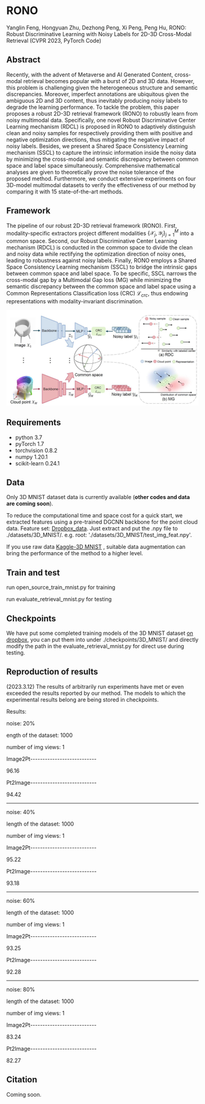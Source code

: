 # RONO
Yanglin Feng, Hongyuan Zhu, Dezhong Peng, Xi Peng, Peng Hu, RONO: Robust Discriminative Learning with Noisy Labels for 2D-3D Cross-Modal Retrieval (CVPR 2023, PyTorch Code)

## Abstract
Recently, with the advent of Metaverse and AI Generated Content, cross-modal retrieval becomes popular with a burst of 2D and 3D data. However, this problem is challenging given the heterogeneous structure and semantic discrepancies. Moreover, imperfect annotations are ubiquitous given the ambiguous 2D and 3D content, thus inevitably producing noisy labels to degrade the learning performance. To tackle the problem, this paper proposes a robust 2D-3D retrieval framework (RONO) to robustly learn from noisy multimodal data. Specifically, one novel Robust Discriminative Center Learning mechanism (RDCL) is proposed in RONO to adaptively distinguish clean and noisy samples for respectively providing them with positive and negative optimization directions, thus mitigating the negative impact of noisy labels. Besides, we present a Shared Space Consistency Learning mechanism (SSCL) to capture the intrinsic information inside the noisy data by minimizing the cross-modal and semantic discrepancy between common space and label space simultaneously. Comprehensive mathematical analyses are given to theoretically prove the noise tolerance of the proposed method. Furthermore, we conduct extensive experiments on four 3D-model multimodal datasets to verify the effectiveness of our method by comparing it with 15 state-of-the-art methods.

## Framework
The pipeline of our robust 2D-3D retrieval framework (RONO). First, modality-specific extractors project different modalities $\{ \mathcal{X}_j, \mathcal{Y}_j \}_{j=1}^{M}$ into a common space. Second, our Robust Discriminative Center Learning mechanism (RDCL) is conducted in the common space to divide the clean and noisy data while rectifying the optimization direction of noisy ones, leading to robustness against noisy labels. Finally, RONO employs a Shared Space Consistency Learning mechanism (SSCL) to bridge the intrinsic gaps between common space and label space. To be specific, SSCL narrows the cross-modal gap by a Multimodal Gap loss (MG) while minimizing the semantic discrepancy between the common space and label space using a Common Representations Classification loss (CRC) $\mathcal{L}_{crc}$, thus endowing representations with modality-invariant discrimination.

![test](./tools/main.jpg)

## Requirements
- python 3.7
- pyTorch 1.7
- torchvision 0.8.2
- numpy 1.20.1
- scikit-learn 0.24.1

## Data
Only 3D MNIST dataset data is currently available (**other codes and data are coming soon**). 

To reduce the computational time and space cost for a quick start, we extracted features using a pre-trained DGCNN backbone for the point cloud data. Feature set: [Dropbox_data](https://www.dropbox.com/sh/efoewi67akk99px/AAAUpM18L1g8tnEWJF1WDclIa?dl=0). Just extract and put the .npy file to ./datasets/3D_MNIST/. e.g. root: './datasets/3D_MNIST/test_img_feat.npy'.

If you use raw data [Kaggle-3D MNIST](https://www.kaggle.com/datasets/daavoo/3d-mnist) , suitable data augmentation can bring the performance of the method to a higher level. 

## Train and test
run open_source_train_mnist.py for training

run evaluate_retrieval_mnist.py for testing

## Checkpoints
We have put some completed training models of the 3D MNIST dataset [on dropbox](https://www.dropbox.com/scl/fo/eu5hrfxdskjqthl4hqusz/h?dl=0&rlkey=5j0mrpmydrpf5rog8d91gjdgz), you can put them into under ./checkpoints/3D_MNIST/ and directly modify the path in the evaluate_retrieval_mnist.py for direct use during testing.

## Reproduction of results
(2023.3.12) The results of arbitrarily run experiments have met or even exceeded the results reported by our method. The models to which the experimental results belong are being stored in checkpoints.

Results:

noise: 20%

ength of the dataset:  1000

number of img views:  1

Image2Pt---------------------------

96.16

Pt2Image---------------------------

94.42

-----------------------------------

noise: 40%

length of the dataset:  1000

number of img views:  1

Image2Pt---------------------------

95.22

Pt2Image---------------------------

93.18

-----------------------------------

noise: 60%

length of the dataset:  1000

number of img views:  1

Image2Pt---------------------------

93.25

Pt2Image---------------------------

92.28

-----------------------------------

noise: 80%

length of the dataset:  1000

number of img views:  1

Image2Pt---------------------------

83.24

Pt2Image---------------------------

82.27

## Citation
Coming soon.